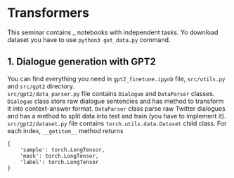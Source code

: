 # Transformers
This seminar contains _ notebooks with independent tasks. Yo download dataset you have to use `python3 get_data.py` command.
## 1. Dialogue generation with GPT2
You can find everything you need in `gpt2_finetune.ipynb` file, `src/utils.py`  and `src/gpt2` directory.  
`src/gpt2/data_parser.py` file contains `Dialogue` and `DataParser` classes. `Dialogue` class store raw dialogue sentencies and has method to transform it into context-answer format. `DataParser` class parse raw Twitter dialogues and has a method to split data into test and train (you have to implement it).  
`src/gpt2/dataset.py` file contains `torch.utils.data.Dataset` child class. For each index, `__getitem__` method returns
```
{
    'sample': torch.LongTensor, 
    'mask': torch.LongTensor, 
    'label': torch.LongTensor
}
``` 
